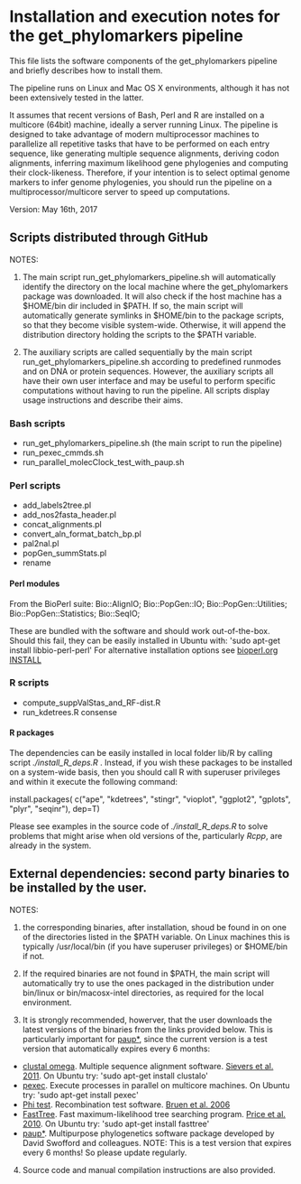 # Installation and execution notes for the get_phylomarkers pipeline

This file lists the software components of the get_phylomarkers pipeline and briefly describes how to install them.

The pipeline runs on Linux and Mac OS X environments, although it has not been extensively tested in the latter.

It assumes that recent versions of Bash, Perl and R are installed on a multicore (64bit) machine, ideally a server running Linux.
The pipeline is designed to take advantage of modern multiprocessor machines to parallelize all repetitive tasks that have to be performed on each entry sequence, like generating multiple sequence alignments, deriving codon alignments, inferring maximum likelihood gene phylogenies and computing their clock-likeness. Therefore, if your intention is to select optimal genome markers to infer genome phylogenies, you should run the pipeline on a multiprocessor/multicore server to speed up computations. 

Version: May 16th, 2017

## Scripts distributed through GitHub

NOTES: 

1. The main script run_get_phylomarkers_pipeline.sh will automatically identify the directory
on the local machine where the get_phylomarkers package was downloaded. It will also check if the host machine has a 
\$HOME/bin dir included in \$PATH. If so, the main script will automatically generate 
symlinks in \$HOME/bin to the package scripts, so that they become visible system-wide.
Otherwise, it will append the distribution directory holding the scripts to the \$PATH variable.

2. The auxiliary scripts are called sequentially by the main script run_get_phylomarkers_pipeline.sh 
according to predefined runmodes and on DNA or protein sequences. However, the auxiliary scripts all have
their own user interface and may be useful to perform specific computations without having to run the pipeline.
All scripts display usage instructions and describe their aims.

### Bash scripts

* run_get_phylomarkers_pipeline.sh (the main script to run the pipeline)
* run_pexec_cmmds.sh 
* run_parallel_molecClock_test_with_paup.sh

### Perl scripts
* add_labels2tree.pl 
* add_nos2fasta_header.pl 
* concat_alignments.pl 
* convert_aln_format_batch_bp.pl
* pal2nal.pl 
* popGen_summStats.pl
* rename

#### Perl modules
 From the BioPerl suite: 
  Bio::AlignIO;
  Bio::PopGen::IO;
  Bio::PopGen::Utilities;
  Bio::PopGen::Statistics;
  Bio::SeqIO;

These are bundled with the software and should work out-of-the-box. Should this fail, 
they can be easily installed in Ubuntu with: 'sudo apt-get install libbio-perl-perl'
For alternative installation options see [bioperl.org INSTALL](http://bioperl.org/INSTALL.html)

### R scripts
* compute_suppValStas_and_RF-dist.R
* run_kdetrees.R consense 

#### R packages
The dependencies can be easily installed in local folder lib/R by calling script *./install_R_deps.R* .
Instead, if you wish these packages to be installed on a system-wide basis, then you should call R with 
superuser privileges and within it execute the following command: 

install.packages( c("ape", "kdetrees", "stingr", "vioplot", "ggplot2", "gplots", "plyr", "seqinr"), dep=T)

Please see examples in the source code of *./install_R_deps.R* to solve problems that might arise when
old versions of the, particularly *Rcpp*, are already in the system.


## External dependencies: second party binaries to be installed by the user. 

NOTES: 

1. the corresponding binaries, after installation, shoud be found in on one of the directories listed in the $PATH variable.  On Linux machines this is typically /usr/local/bin (if you have superuser privileges) or \$HOME/bin if not. 

2. If the required binaries are not found in \$PATH, the main script will automatically try to use the ones packaged in the distribution under bin/linux or bin/macosx-intel directories, as required for the local environment. 

3. It is strongly recommended, howerver, that the user downloads the latest versions of the binaries from the links provided below. This is particularly important for [paup*](https://people.sc.fsu.edu/~dswofford/paup_test/), since the current version is a test version that automatically expires every 6 months:

* [clustal omega](http://www.clustal.org/omega/). Multiple sequence alignment software. [Sievers et al. 2011](http://msb.embopress.org/content/7/1/539.long). On Ubuntu try: 'sudo apt-get install clustalo'
* [pexec](https://www.gnu.org/software/pexec/). Execute processes in parallel on multicore machines. On Ubuntu try: 'sudo apt-get install pexec'
* [Phi test](https://www.maths.otago.ac.nz/~dbryant/software/PhiPack.tar.gz). Recombination test software. [Bruen et al. 2006](http://www.genetics.org/content/172/4/2665.long)
* [FastTree](http://microbesonline.org/fasttree/). Fast maximum-likelihood tree searching program. [Price et al. 2010](http://journals.plos.org/plosone/article?id=10.1371/journal.pone.0009490). On Ubuntu try: 'sudo apt-get install fasttree'
* [paup*](https://people.sc.fsu.edu/~dswofford/paup_test/). Multipurpose phylogenetics software package developed by David Swofford and colleagues. NOTE: This is a test version that expires every 6 months! So please update regularly.

4. Source code and manual compilation instructions are also provided.

